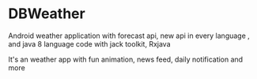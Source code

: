 # DBWeather
Android weather application with forecast api, new api in every language , and java 8 language code with jack toolkit, Rxjava

It's an weather app with fun animation, news feed, daily notification and more
